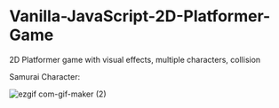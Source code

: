 # Vanilla-JavaScript-2D-Platformer-Game
2D Platformer game with visual effects, multiple characters, collision



Samurai Character:


![ezgif com-gif-maker (2)](https://user-images.githubusercontent.com/57664956/134769529-5b20d878-66a2-4cf5-a14a-25cd2e608965.gif)
